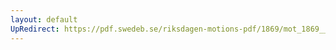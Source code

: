 ```yaml
---
layout: default
UpRedirect: https://pdf.swedeb.se/riksdagen-motions-pdf/1869/mot_1869__ak__00345.pdf
---
```

